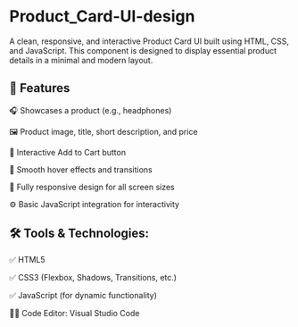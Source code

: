 # Product_Card-UI-design
A clean, responsive, and interactive Product Card UI built using HTML, CSS, and JavaScript. This component is designed to display essential product details in a minimal and modern layout.

## 🚀 Features
🎧 Showcases a product (e.g., headphones)

🖼️ Product image, title, short description, and price

🛒 Interactive Add to Cart button

💫 Smooth hover effects and transitions

📱 Fully responsive design for all screen sizes

⚙️ Basic JavaScript integration for interactivity

## 🛠️ Tools & Technologies:

✅ HTML5

✅ CSS3 (Flexbox, Shadows, Transitions, etc.)

✅ JavaScript (for dynamic functionality)

🧑‍💻 Code Editor: Visual Studio Code

